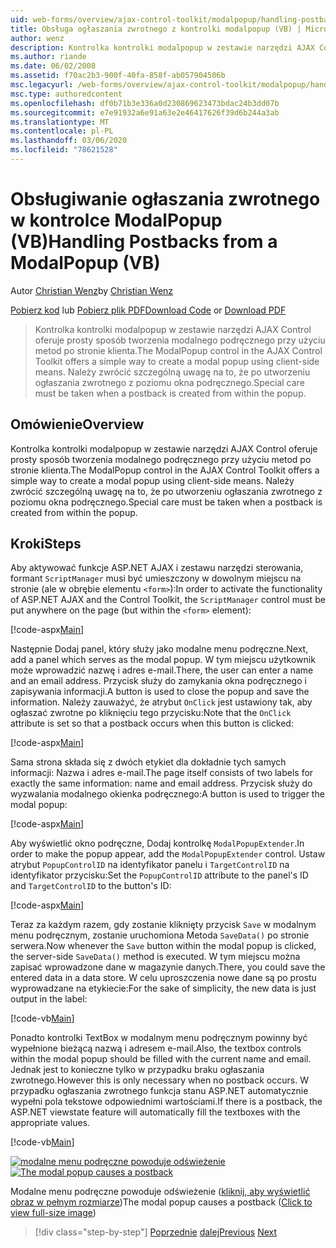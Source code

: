 ```yaml
---
uid: web-forms/overview/ajax-control-toolkit/modalpopup/handling-postbacks-from-a-modalpopup-vb
title: Obsługa ogłaszania zwrotnego z kontrolki modalpopup (VB) | Microsoft Docs
author: wenz
description: Kontrolka kontrolki modalpopup w zestawie narzędzi AJAX Control oferuje prosty sposób tworzenia modalnego podręcznego przy użyciu metod po stronie klienta. Należy zwrócić szczególną uwagę, gdy pos...
ms.author: riande
ms.date: 06/02/2008
ms.assetid: f70ac2b3-900f-40fa-858f-ab057904506b
msc.legacyurl: /web-forms/overview/ajax-control-toolkit/modalpopup/handling-postbacks-from-a-modalpopup-vb
msc.type: authoredcontent
ms.openlocfilehash: df0b71b3e336a0d230869623473bdac24b3dd07b
ms.sourcegitcommit: e7e91932a6e91a63e2e46417626f39d6b244a3ab
ms.translationtype: MT
ms.contentlocale: pl-PL
ms.lasthandoff: 03/06/2020
ms.locfileid: "78621528"
---
```

# <a name="handling-postbacks-from-a-modalpopup-vb"></a><span data-ttu-id="b42a8-104">Obsługiwanie ogłaszania zwrotnego w kontrolce ModalPopup (VB)</span><span class="sxs-lookup"><span data-stu-id="b42a8-104">Handling Postbacks from a ModalPopup (VB)</span></span>

<span data-ttu-id="b42a8-105">Autor [Christian Wenz](https://github.com/wenz)</span><span class="sxs-lookup"><span data-stu-id="b42a8-105">by [Christian Wenz](https://github.com/wenz)</span></span>

<span data-ttu-id="b42a8-106">[Pobierz kod](https://download.microsoft.com/download/2/4/0/24052038-f942-4336-905b-b60ae56f0dd5/ModalPopup3.vb.zip) lub [Pobierz plik PDF](https://download.microsoft.com/download/b/6/a/b6ae89ee-df69-4c87-9bfb-ad1eb2b23373/modalpopup3VB.pdf)</span><span class="sxs-lookup"><span data-stu-id="b42a8-106">[Download Code](https://download.microsoft.com/download/2/4/0/24052038-f942-4336-905b-b60ae56f0dd5/ModalPopup3.vb.zip) or [Download PDF](https://download.microsoft.com/download/b/6/a/b6ae89ee-df69-4c87-9bfb-ad1eb2b23373/modalpopup3VB.pdf)</span></span>

> <span data-ttu-id="b42a8-107">Kontrolka kontrolki modalpopup w zestawie narzędzi AJAX Control oferuje prosty sposób tworzenia modalnego podręcznego przy użyciu metod po stronie klienta.</span><span class="sxs-lookup"><span data-stu-id="b42a8-107">The ModalPopup control in the AJAX Control Toolkit offers a simple way to create a modal popup using client-side means.</span></span> <span data-ttu-id="b42a8-108">Należy zwrócić szczególną uwagę na to, że po utworzeniu ogłaszania zwrotnego z poziomu okna podręcznego.</span><span class="sxs-lookup"><span data-stu-id="b42a8-108">Special care must be taken when a postback is created from within the popup.</span></span>

## <a name="overview"></a><span data-ttu-id="b42a8-109">Omówienie</span><span class="sxs-lookup"><span data-stu-id="b42a8-109">Overview</span></span>

<span data-ttu-id="b42a8-110">Kontrolka kontrolki modalpopup w zestawie narzędzi AJAX Control oferuje prosty sposób tworzenia modalnego podręcznego przy użyciu metod po stronie klienta.</span><span class="sxs-lookup"><span data-stu-id="b42a8-110">The ModalPopup control in the AJAX Control Toolkit offers a simple way to create a modal popup using client-side means.</span></span> <span data-ttu-id="b42a8-111">Należy zwrócić szczególną uwagę na to, że po utworzeniu ogłaszania zwrotnego z poziomu okna podręcznego.</span><span class="sxs-lookup"><span data-stu-id="b42a8-111">Special care must be taken when a postback is created from within the popup.</span></span>

## <a name="steps"></a><span data-ttu-id="b42a8-112">Kroki</span><span class="sxs-lookup"><span data-stu-id="b42a8-112">Steps</span></span>

<span data-ttu-id="b42a8-113">Aby aktywować funkcje ASP.NET AJAX i zestawu narzędzi sterowania, formant `ScriptManager` musi być umieszczony w dowolnym miejscu na stronie (ale w obrębie elementu `<form>`):</span><span class="sxs-lookup"><span data-stu-id="b42a8-113">In order to activate the functionality of ASP.NET AJAX and the Control Toolkit, the `ScriptManager` control must be put anywhere on the page (but within the `<form>` element):</span></span>

[!code-aspx[Main](handling-postbacks-from-a-modalpopup-vb/samples/sample1.aspx)]

<span data-ttu-id="b42a8-114">Następnie Dodaj panel, który służy jako modalne menu podręczne.</span><span class="sxs-lookup"><span data-stu-id="b42a8-114">Next, add a panel which serves as the modal popup.</span></span> <span data-ttu-id="b42a8-115">W tym miejscu użytkownik może wprowadzić nazwę i adres e-mail.</span><span class="sxs-lookup"><span data-stu-id="b42a8-115">There, the user can enter a name and an email address.</span></span> <span data-ttu-id="b42a8-116">Przycisk służy do zamykania okna podręcznego i zapisywania informacji.</span><span class="sxs-lookup"><span data-stu-id="b42a8-116">A button is used to close the popup and save the information.</span></span> <span data-ttu-id="b42a8-117">Należy zauważyć, że atrybut `OnClick` jest ustawiony tak, aby ogłaszać zwrotne po kliknięciu tego przycisku:</span><span class="sxs-lookup"><span data-stu-id="b42a8-117">Note that the `OnClick` attribute is set so that a postback occurs when this button is clicked:</span></span>

[!code-aspx[Main](handling-postbacks-from-a-modalpopup-vb/samples/sample2.aspx)]

<span data-ttu-id="b42a8-118">Sama strona składa się z dwóch etykiet dla dokładnie tych samych informacji: Nazwa i adres e-mail.</span><span class="sxs-lookup"><span data-stu-id="b42a8-118">The page itself consists of two labels for exactly the same information: name and email address.</span></span> <span data-ttu-id="b42a8-119">Przycisk służy do wyzwalania modalnego okienka podręcznego:</span><span class="sxs-lookup"><span data-stu-id="b42a8-119">A button is used to trigger the modal popup:</span></span>

[!code-aspx[Main](handling-postbacks-from-a-modalpopup-vb/samples/sample3.aspx)]

<span data-ttu-id="b42a8-120">Aby wyświetlić okno podręczne, Dodaj kontrolkę `ModalPopupExtender`.</span><span class="sxs-lookup"><span data-stu-id="b42a8-120">In order to make the popup appear, add the `ModalPopupExtender` control.</span></span> <span data-ttu-id="b42a8-121">Ustaw atrybut `PopupControlID` na identyfikator panelu i `TargetControlID` na identyfikator przycisku:</span><span class="sxs-lookup"><span data-stu-id="b42a8-121">Set the `PopupControlID` attribute to the panel's ID and `TargetControlID` to the button's ID:</span></span>

[!code-aspx[Main](handling-postbacks-from-a-modalpopup-vb/samples/sample4.aspx)]

<span data-ttu-id="b42a8-122">Teraz za każdym razem, gdy zostanie kliknięty przycisk `Save` w modalnym menu podręcznym, zostanie uruchomiona Metoda `SaveData()` po stronie serwera.</span><span class="sxs-lookup"><span data-stu-id="b42a8-122">Now whenever the `Save` button within the modal popup is clicked, the server-side `SaveData()` method is executed.</span></span> <span data-ttu-id="b42a8-123">W tym miejscu można zapisać wprowadzone dane w magazynie danych.</span><span class="sxs-lookup"><span data-stu-id="b42a8-123">There, you could save the entered data in a data store.</span></span> <span data-ttu-id="b42a8-124">W celu uproszczenia nowe dane są po prostu wyprowadzane na etykiecie:</span><span class="sxs-lookup"><span data-stu-id="b42a8-124">For the sake of simplicity, the new data is just output in the label:</span></span>

[!code-vb[Main](handling-postbacks-from-a-modalpopup-vb/samples/sample5.vb)]

<span data-ttu-id="b42a8-125">Ponadto kontrolki TextBox w modalnym menu podręcznym powinny być wypełnione bieżącą nazwą i adresem e-mail.</span><span class="sxs-lookup"><span data-stu-id="b42a8-125">Also, the textbox controls within the modal popup should be filled with the current name and email.</span></span> <span data-ttu-id="b42a8-126">Jednak jest to konieczne tylko w przypadku braku ogłaszania zwrotnego.</span><span class="sxs-lookup"><span data-stu-id="b42a8-126">However this is only necessary when no postback occurs.</span></span> <span data-ttu-id="b42a8-127">W przypadku ogłaszania zwrotnego funkcja stanu ASP.NET automatycznie wypełni pola tekstowe odpowiednimi wartościami.</span><span class="sxs-lookup"><span data-stu-id="b42a8-127">If there is a postback, the ASP.NET viewstate feature will automatically fill the textboxes with the appropriate values.</span></span>

[!code-vb[Main](handling-postbacks-from-a-modalpopup-vb/samples/sample6.vb)]

<span data-ttu-id="b42a8-128">[![modalne menu podręczne powoduje odświeżenie](handling-postbacks-from-a-modalpopup-vb/_static/image2.png)](handling-postbacks-from-a-modalpopup-vb/_static/image1.png)</span><span class="sxs-lookup"><span data-stu-id="b42a8-128">[![The modal popup causes a postback](handling-postbacks-from-a-modalpopup-vb/_static/image2.png)](handling-postbacks-from-a-modalpopup-vb/_static/image1.png)</span></span>

<span data-ttu-id="b42a8-129">Modalne menu podręczne powoduje odświeżenie ([kliknij, aby wyświetlić obraz w pełnym rozmiarze](handling-postbacks-from-a-modalpopup-vb/_static/image3.png))</span><span class="sxs-lookup"><span data-stu-id="b42a8-129">The modal popup causes a postback ([Click to view full-size image](handling-postbacks-from-a-modalpopup-vb/_static/image3.png))</span></span>

> [!div class="step-by-step"]
> <span data-ttu-id="b42a8-130">[Poprzednie](using-modalpopup-with-a-repeater-control-vb.md)
> [dalej](positioning-a-modalpopup-vb.md)</span><span class="sxs-lookup"><span data-stu-id="b42a8-130">[Previous](using-modalpopup-with-a-repeater-control-vb.md)
[Next](positioning-a-modalpopup-vb.md)</span></span>
